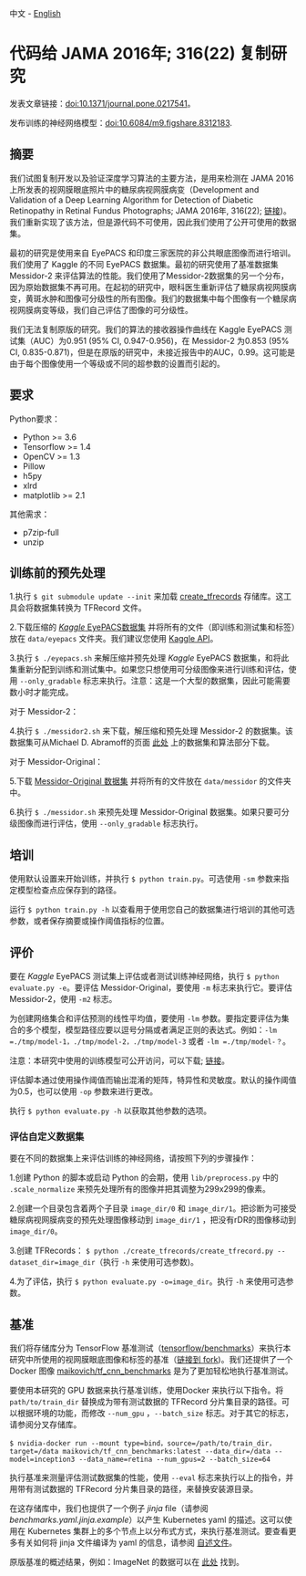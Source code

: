 中文 - [English](https://github.com/mikevoets/jama16-retina-replication/blob/master/README.md)

# 代码给 JAMA 2016年; 316(22) 复制研究

发表文章链接：[doi:10.1371/journal.pone.0217541](https://doi.org/10.1371/journal.pone.0217541)。

发布训练的神经网络模型：[doi:10.6084/m9.figshare.8312183](https://doi.org/10.6084/m9.figshare.8312183).

## 摘要

我们试图复制开发以及验证深度学习算法的主要方法，是用来检测在 JAMA 2016 上所发表的视网膜眼底照片中的糖尿病视网膜病变（Development and Validation of a Deep Learning Algorithm for Detection of Diabetic Retinopathy in Retinal Fundus Photographs; JAMA 2016年, 316(22); [链接](https://jamanetwork.com/journals/jama/fullarticle/2588763))。我们重新实现了该方法，但是源代码不可使用，因此我们使用了公开可使用的数据集。

最初的研究是使用来自 EyePACS 和印度三家医院的非公共眼底图像而进行培训。我们使用了 Kaggle 的不同 EyePACS 数据集。最初的研究使用了基准数据集 Messidor-2 来评估算法的性能。我们使用了Messidor-2数据集的另一个分布，因为原始数据集不再可用。在起初的研究中，眼科医生重新评估了糖尿病视网膜病变，黄斑水肿和图像可分级性的所有图像。我们的数据集中每个图像有一个糖尿病视网膜病变等级，我们自己评估了图像的可分级性。

我们无法复制原版的研究。我们的算法的接收器操作曲线在 Kaggle EyePACS 测试集（AUC）为0.951 (95% CI, 0.947-0.956)，在 Messidor-2 为0.853 (95% CI, 0.835-0.871)，但是在原版的研究中，未接近报告中的AUC，0.99。这可能是由于每个图像使用一个等级或不同的超参数的设置而引起的。

## 要求

Python要求：

- Python >= 3.6
- Tensorflow >= 1.4
- OpenCV >= 1.3
- Pillow
- h5py
- xlrd
- matplotlib >= 2.1

其他需求：

- p7zip-full
- unzip

## 训练前的预先处理

1.执行 `$ git submodule update --init` 来加载 [create_tfrecords](https://github.com/mikevoets/create_tfrecords) 存储库。这工具会将数据集转换为 TFRecord 文件。

2.下载压缩的 [_Kaggle_ EyePACS数据集](https://www.kaggle.com/c/diabetic-retinopathy-detection) 并将所有的文件（即训练和测试集和标签）放在 `data/eyepacs` 文件夹。我们建议您使用 [Kaggle API](https://github.com/Kaggle/kaggle-api)。

3.执行 `$ ./eyepacs.sh` 来解压缩并预先处理 _Kaggle_ EyePACS 数据集，和将此集重新分配到训练和测试集中。如果您只想使用可分级图像来进行训练和评估，使用 `--only_gradable` 标志来执行。注意：这是一个大型的数据集，因此可能需要数小时才能完成。

对于 Messidor-2：

4.执行 `$ ./messidor2.sh` 来下载，解压缩和预先处理 Messidor-2 的数据集。该数据集可从Michael D. Abramoff的页面 [此处](https://medicine.uiowa.edu/eye/abramoff) 上的数据集和算法部分下载。

对于 Messidor-Original：

5.下载 [Messidor-Original 数据集](http://www.adcis.net/en/Download-Third-Party/Messidor.html) 并将所有的文件放在  `data/messidor` 的文件夹中。

6.执行 `$ ./messidor.sh` 来预先处理 Messidor-Original 数据集。如果只要可分级图像而进行评估，使用 `--only_gradable` 标志执行。

## 培训

使用默认设置来开始训练，并执行 `$ python train.py`。可选使用 `-sm` 参数来指定模型检查点应保存到的路径。

运行 `$ python train.py -h` 以查看用于使用您自己的数据集进行培训的其他可选参数，或者保存摘要或操作阈值指标的位置。

## 评价

要在 _Kaggle_ EyePACS 测试集上评估或者测试训练神经网络，执行 `$ python evaluate.py -e`。要评估 Messidor-Original，要使用 `-m` 标志来执行它。要评估 Messidor-2，使用 `-m2` 标志。

为创建网络集合和评估预测的线性平均值，要使用 `-lm` 参数。要指定要评估为集合的多个模型，模型路径应要以逗号分隔或者满足正则的表达式。例如：`-lm =./tmp/model-1，./tmp/model-2，./tmp/model-3` 或者 `-lm =./tmp/model-？`。

注意：本研究中使用的训练模型可公开访问，可以下载; [链接](https://doi.org/10.6084/m9.figshare.8312183)。

评估脚本通过使用操作阈值而输出混淆的矩阵，特异性和灵敏度。默认的操作阈值为0.5，也可以使用 `-op` 参数来进行更改。

执行  `$ python evaluate.py -h` 以获取其他参数的选项。

### 评估自定义数据集

要在不同的数据集上来评估训练的神经网络，请按照下列的步骤操作：

1.创建 Python 的脚本或启动 Python 的会期，使用 `lib/preprocess.py` 中的 `.scale_normalize` 来预先处理所有的图像并把其调整为299x299的像素。

2.创建一个目录包含着两个子目录 `image_dir/0` 和 `image_dir/1`。把诊断为可接受糖尿病视网膜病变的预先处理图像移动到 `image_dir/1` ，把没有rDR的图像移动到 `image_dir/0`。

3.创建 TFRecords： `$ python ./create_tfrecords/create_tfrecord.py --dataset_dir=image_dir`（执行 `-h` 来使用可选参数)。

4.为了评估，执行 `$ python evaluate.py -o=image_dir`。执行 `-h` 来使用可选参数。

## 基准

我们将存储库分为 TensorFlow 基准测试（[tensorflow/benchmarks](https://github.com/tensorflow/benchmarks)）来执行本研究中所使用的视网膜眼底图像和标签的基准（[链接到 fork](https://github.com/mikevoets/benchmarks))。我们还提供了一个 Docker 图像 [maikovich/tf_cnn_benchmarks](https://hub.docker.com/r/maikovich/tf_cnn_benchmarks/) 是为了更加轻松地执行基准测试。

要使用本研究的 GPU 数据来执行基准训练，使用Docker 来执行以下指令。将 `path/to/train_dir` 替换成为带有测试数据的 TFRecord 分片集目录的路径。可以根据环境的功能，而修改 `--num_gpu` ，`--batch_size` 标志。对于其它的标志，请参阅分叉存储库。

```
$ nvidia-docker run --mount type=bind，source=/path/to/train_dir，target=/data maikovich/tf_cnn_benchmarks:latest --data_dir=/data --model=inception3 --data_name=retina --num_gpus=2 --batch_size=64
```

执行基准来测量评估测试数据集的性能，使用 `--eval` 标志来执行以上的指令，并用带有测试数据的 TFRecord 分片集目录的路径，来替换安装源目录。

在这存储库中，我们也提供了一个例子 _jinja_ file（请参阅 _benchmarks.yaml.jinja.example_）以产生 Kubernetes yaml 的描述。这可以使用在 Kubernetes 集群上的多个节点上以分布式方式，来执行基准测试。要查看更多有关如何将 jinja 文件编译为 yaml 的信息，请参阅 [自述文件](https://github.com/tensorflow/ecosystem/tree/master/kubernetes)。

原版基准的概述结果，例如：ImageNet 的数据可以在 [此处](https://www.tensorflow.org/performance/benchmarks) 找到。
